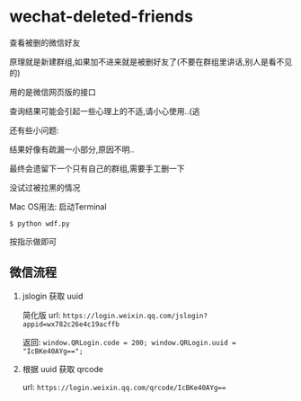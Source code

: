 # wechat-deleted-friends
查看被删的微信好友

原理就是新建群组,如果加不进来就是被删好友了(不要在群组里讲话,别人是看不见的)

用的是微信网页版的接口

查询结果可能会引起一些心理上的不适,请小心使用..(逃

还有些小问题:

结果好像有疏漏一小部分,原因不明..

最终会遗留下一个只有自己的群组,需要手工删一下

没试过被拉黑的情况

Mac OS用法:
启动Terminal

`$ python wdf.py`

按指示做即可


## 微信流程

1. jslogin 获取 uuid

    简化版 url: `https://login.weixin.qq.com/jslogin?appid=wx782c26e4c19acffb`

    返回: `window.QRLogin.code = 200; window.QRLogin.uuid = "IcBKe40AYg==";`

2. 根据 uuid 获取 qrcode

    url: `https://login.weixin.qq.com/qrcode/IcBKe40AYg==`
